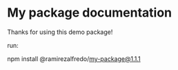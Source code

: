 <h1>My package documentation</h1>

<p>Thanks for using this demo package!</p>

run:

npm install @ramirezalfredo/my-package@1.1.1